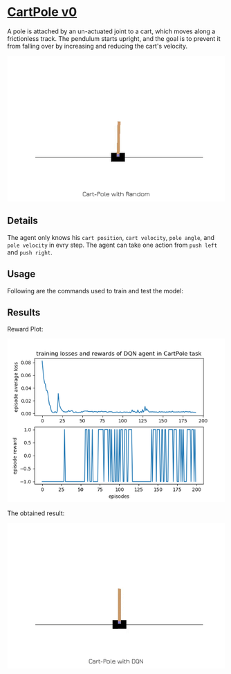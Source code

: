 # [CartPole v0](https://github.com/openai/gym/wiki/CartPole-v0)
A pole is attached by an un-actuated joint to a cart, which moves along a frictionless track. The pendulum starts upright, and the goal is to prevent it from falling over by increasing and reducing the cart's velocity.

<p align="center">
  <img src="/assets/cartpole_random.gif">
</p>

## Details
The agent only knows his `cart position`, `cart velocity`, `pole angle`, and `pole velocity` in evry step. The agent can take one action from `push left` and `push right`.


## Usage
Following are the commands used to train and test the model:


## Results
Reward Plot:
<p align="center">
  <img src="/assets/cartpole_loss.png">
</p>

The obtained result:
<p align="center">
  <img src="/assets/cartpole_dqn.gif">
</p>
